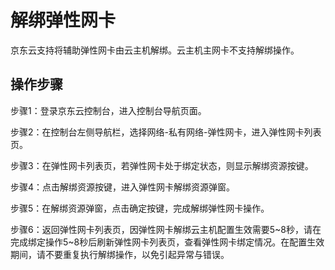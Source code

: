 # 解绑弹性网卡

京东云支持将辅助弹性网卡由云主机解绑。云主机主网卡不支持解绑操作。

## 操作步骤

步骤1：登录京东云控制台，进入控制台导航页面。

步骤2：在控制台左侧导航栏，选择网络-私有网络-弹性网卡，进入弹性网卡列表页。

步骤3：在弹性网卡列表页，若弹性网卡处于绑定状态，则显示解绑资源按键。

步骤4：点击解绑资源按键，进入弹性网卡解绑资源弹窗。

步骤5：在解绑资源弹窗，点击确定按键，完成解绑弹性网卡操作。

步骤6：返回弹性网卡列表页，因弹性网卡解绑云主机配置生效需要5~8秒，请在完成绑定操作5~8秒后刷新弹性网卡列表页，查看弹性网卡绑定情况。在配置生效期间，请不要重复执行解绑操作，以免引起异常与错误。

